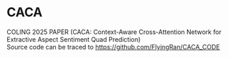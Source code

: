 # CACA
COLING 2025 PAPER (CACA: Context-Aware Cross-Attention Network for Extractive Aspect Sentiment Quad Prediction) \
Source code can be traced to <https://github.com/FlyingRan/CACA_CODE>
